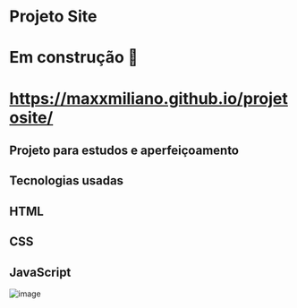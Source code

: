 # Projeto Site 
# Em construção 🚧
# https://maxxmiliano.github.io/projetosite/

## Projeto para estudos e aperfeiçoamento
## Tecnologias usadas
## HTML
## CSS
## JavaScript
![image](https://github.com/user-attachments/assets/21ad38cd-4be3-478d-8990-f0a66f2f1469)
